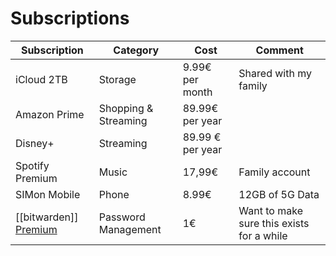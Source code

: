 # Subscriptions

| Subscription                                            | Category             | Cost             | Comment                                   |
| ------------------------------------------------------- | -------------------- | ---------------- | ----------------------------------------- |
| iCloud 2TB                                              | Storage              | 9.99€ per month  | Shared with my family                     |
| Amazon Prime                                            | Shopping & Streaming | 89.99€ per year  |                                           |
| Disney+                                                 | Streaming            | 89.99 € per year |                                           |
| Spotify Premium                                         | Music                | 17,99€           | Family account                            |
| SIMon Mobile                                            | Phone                | 8.99€            | 12GB of 5G Data                           |
| [[bitwarden]] [Premium](https://bitwarden.com/pricing/) | Password Management  | 1€               | Want to make sure this exists for a while |
